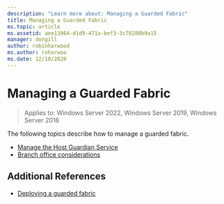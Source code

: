 ```yaml
---
description: "Learn more about: Managing a Guarded Fabric"
title: Managing a Guarded Fabric
ms.topic: article
ms.assetid: aee13964-d1d9-471a-bef3-3c76280b9a15
manager: dongill
author: robinharwood
ms.author: roharwoo
ms.date: 12/10/2020
---
```

# Managing a Guarded Fabric

>Applies to: Windows Server 2022, Windows Server 2019, Windows Server 2016

The following topics describe how to manage a guarded fabric.

- [Manage the Host Guardian Service](guarded-fabric-manage-hgs.md)
- [Branch office considerations](guarded-fabric-manage-branch-office.md)

## Additional References

- [Deploying a guarded fabric](guarded-fabric-deploying-hgs-overview.md)
